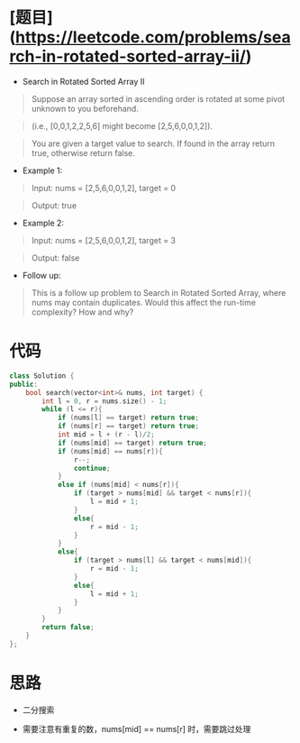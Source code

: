 # [题目] (https://leetcode.com/problems/search-in-rotated-sorted-array-ii/)

* Search in Rotated Sorted Array II

> Suppose an array sorted in ascending order is rotated at some pivot unknown to you beforehand.

> (i.e., [0,0,1,2,2,5,6] might become [2,5,6,0,0,1,2]).

> You are given a target value to search. If found in the array return true, otherwise return false.

* Example 1:

> Input: nums = [2,5,6,0,0,1,2], target = 0

> Output: true

* Example 2:

> Input: nums = [2,5,6,0,0,1,2], target = 3

> Output: false

* Follow up:

> This is a follow up problem to Search in Rotated Sorted Array, where nums may contain duplicates.
Would this affect the run-time complexity? How and why?

# 代码
```cpp
class Solution {
public:
    bool search(vector<int>& nums, int target) {
        int l = 0, r = nums.size() - 1;
        while (l <= r){
            if (nums[l] == target) return true;
            if (nums[r] == target) return true;
            int mid = l + (r - l)/2;
            if (nums[mid] == target) return true;
            if (nums[mid] == nums[r]){
                r--;
                continue;
            }
            else if (nums[mid] < nums[r]){
                if (target > nums[mid] && target < nums[r]){
                    l = mid + 1;
                }
                else{
                    r = mid - 1;
                }
            }
            else{
                if (target > nums[l] && target < nums[mid]){
                    r = mid - 1;
                }
                else{
                    l = mid + 1;
                }
            }
        }
        return false;
    }
};
```

# 思路

* 二分搜索

* 需要注意有重复的数，nums[mid] == nums[r] 时，需要跳过处理
